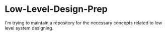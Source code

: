 # Low-Level-Design-Prep
I'm trying to maintain a repository for the necessary concepts related to low level system designing.

